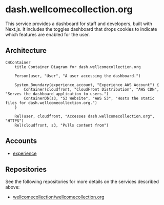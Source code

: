 # dash.wellcomecollection.org

This service provides a dashboard for staff and developers, built with Next.js. It includes the toggles dashboard that drops cookies to indicate which features are enabled for the user.

## Architecture

```mermaid
C4Container
    title Container Diagram for dash.wellcomecollection.org

    Person(user, "User", "A user accessing the dashboard.")

    System_Boundary(experience_account, "Experience AWS Account") {
        Container(cloudfront, "CloudFront Distribution", "AWS CDN", "Serves the dashboard application to users.")
        ContainerDb(s3, "S3 Website", "AWS S3", "Hosts the static files for dash.wellcomecollection.org.")
    }

    Rel(user, cloudfront, "Accesses dash.wellcomecollection.org", "HTTPS")
    Rel(cloudfront, s3, "Pulls content from")
```

## Accounts

- [experience](../../aws_accounts.md#experience)

## Repositories

See the following repositories for more details on the services described above:

- [wellcomecollection/wellcomecollection.org](https://github.com/wellcomecollection/wellcomecollection.org)
